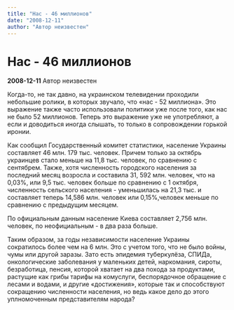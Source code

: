 ```yaml
---
title: "Нас - 46 миллионов"
date: "2008-12-11"
author: "Автор неизвестен"
---
```


# Нас - 46 миллионов

**2008-12-11** Автор неизвестен

Когда-то, не так давно, на украинском телевидении проходили небольшие ролики, в которых звучало, что «нас - 52 миллиона». Это выражение также часто использовали политики уже после того, как нас не было 52 миллионов. Теперь это выражение уже не употребляют, а если и доводиться иногда слышать, то только в сопровождении горькой иронии.

Как сообщил Государственный комитет статистики, население Украины составляет 46 млн. 179 тыс. человек. Причем только за октябрь украинцев стало меньше на 11,8 тыс. человек, по сравнению с сентябрем. Также, хотя численность городского населения за последний месяц возросла и составила 31, 592 млн. человек, что на 0,03%, или 9,5 тыс. человек больше по сравнению с 1 октября, численность сельского населения - уменьшилась на 21,3 тыс. и составляет теперь 14,586 млн. человек или 0,15%,человек меньше по сравнению с предыдущим месяцем.

По официальным данным население Киева составляет 2,756 млн. человек, по неофициальным - в два раза больше.

Таким образом, за годы независимости население Украины сократилось более чем на 6 млн. Это с учетом того, что не было войны, чумы или другой заразы. Зато есть эпидемия туберкулёза, СПИДа, онкологические заболевания у маленьких детей, наркомания, сироты, безработица, пенсия, которой хватает на два похода за продуктами, растущие как грибы тарифы на комуслуги, беспорядочное обращение с лесами и водами, и другие «достижения», которые так и способствуют сокращению численности населения, но ведь какое дело до этого уплномоченным представителям народа?